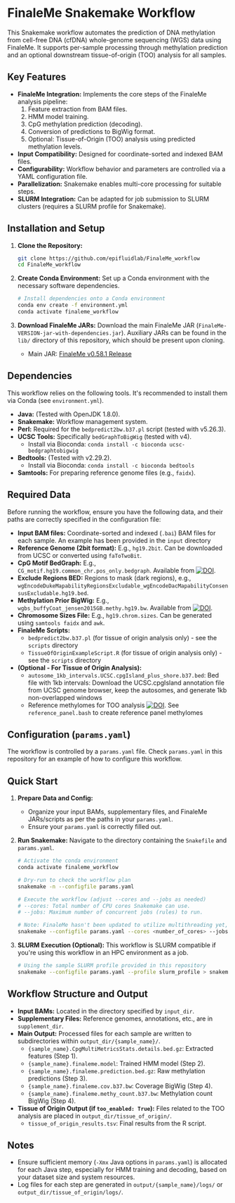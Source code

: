 # FinaleMe Snakemake Workflow

This Snakemake workflow automates the prediction of DNA methylation from cell-free DNA (cfDNA) whole-genome sequencing (WGS) data using FinaleMe. It supports per-sample processing through methylation prediction and an optional downstream tissue-of-origin (TOO) analysis for all samples.

## Key Features

*   **FinaleMe Integration:** Implements the core steps of the FinaleMe analysis pipeline:
    1.  Feature extraction from BAM files.
    2.  HMM model training.
    3.  CpG methylation prediction (decoding).
    4.  Conversion of predictions to BigWig format.
    5.  Optional: Tissue-of-Origin (TOO) analysis using predicted methylation levels.
*   **Input Compatibility:** Designed for coordinate-sorted and indexed BAM files.
*   **Configurability:** Workflow behavior and parameters are controlled via a YAML configuration file.
*   **Parallelization:** Snakemake enables multi-core processing for suitable steps.
*   **SLURM Integration:** Can be adapted for job submission to SLURM clusters (requires a SLURM profile for Snakemake).

## Installation and Setup

1.  **Clone the Repository:**
    ```bash
    git clone https://github.com/epifluidlab/FinaleMe_workflow
    cd FinaleMe_workflow
    ```

2.  **Create Conda Environment:**
    Set up a Conda environment with the necessary software dependencies.
    ```bash
    # Install dependencies onto a Conda environment
    conda env create -f environment.yml
    conda activate finaleme_workflow
    ```

3.  **Download FinaleMe JARs:**
    Download the main FinaleMe JAR (`FinaleMe-VERSION-jar-with-dependencies.jar`). Auxiliary JARs can be found in the `lib/` directory of this repository, which should be present upon cloning.
    *   Main JAR: [FinaleMe v0.58.1 Release](https://github.com/epifluidlab/FinaleMe/releases/tag/v.0.58.1)

## Dependencies

This workflow relies on the following tools. It's recommended to install them via Conda (see `environment.yml`).

*   **Java:** (Tested with OpenJDK 1.8.0).
*   **Snakemake:** Workflow management system.
*   **Perl:** Required for the `bedpredict2bw.b37.pl` script (tested with v5.26.3).
*   **UCSC Tools:** Specifically `bedGraphToBigWig` (tested with v4).
    *   Install via Bioconda: `conda install -c bioconda ucsc-bedgraphtobigwig`
*   **Bedtools:** (Tested with v2.29.2).
    *   Install via Bioconda: `conda install -c bioconda bedtools`
*   **Samtools:** For preparing reference genome files (e.g., `faidx`).

## Required Data

Before running the workflow, ensure you have the following data, and their paths are correctly specified in the configuration file:

*   **Input BAM files:** Coordinate-sorted and indexed (`.bai`) BAM files for each sample. An example has been provided in the `input` directory
*   **Reference Genome (2bit format):** E.g., `hg19.2bit`. Can be downloaded from UCSC or converted using `faToTwoBit`.
*   **CpG Motif BedGraph:** E.g., `CG_motif.hg19.common_chr.pos_only.bedgraph`. Available from [![DOI](https://zenodo.org/badge/DOI/10.5281/zenodo.7779198.svg)](https://doi.org/10.5281/zenodo.7779198).
*   **Exclude Regions BED:** Regions to mask (dark regions), e.g., `wgEncodeDukeMapabilityRegionsExcludable_wgEncodeDacMapabilityConsensusExcludable.hg19.bed`.
*   **Methylation Prior BigWig:** E.g., `wgbs_buffyCoat_jensen2015GB.methy.hg19.bw`. Available from [![DOI](https://zenodo.org/badge/DOI/10.5281/zenodo.7779198.svg)](https://doi.org/10.5281/zenodo.7779198).
*   **Chromosome Sizes File:** E.g., `hg19.chrom.sizes`. Can be generated using `samtools faidx` and `awk`.
*   **FinaleMe Scripts:**
    *   `bedpredict2bw.b37.pl` (for tissue of origin analysis only) - see the `scripts` directory
    *   `TissueOfOriginExampleScript.R` (for tissue of origin analysis only) - see the `scripts` directory
*   **(Optional - For Tissue of Origin Analysis):**
    *   `autosome_1kb_intervals.UCSC.cpgIsland_plus_shore.b37.bed`: Bed file with 1kb intervals: Download the UCSC.cpgIsland annotation file from UCSC genome browser, keep the autosomes, and generate 1kb non-overlapped windows
    *   Reference methylomes for TOO analysis [![DOI](https://zenodo.org/badge/DOI/10.5281/zenodo.14013719.svg)](https://doi.org/10.5281/zenodo.14013719). See `reference_panel.bash` to create reference panel methylomes

## Configuration (`params.yaml`)

The workflow is controlled by a `params.yaml` file. Check `params.yaml` in this repository for an example of how to configure this workflow. 

## Quick Start

1.  **Prepare Data and Config:**
    *   Organize your input BAMs, supplementary files, and FinaleMe JARs/scripts as per the paths in your `params.yaml`.
    *   Ensure your `params.yaml` is correctly filled out.

2.  **Run Snakemake:**
    Navigate to the directory containing the `Snakefile` and `params.yaml`.
    ```bash
    # Activate the conda environment
    conda activate finaleme_workflow

    # Dry-run to check the workflow plan
    snakemake -n --configfile params.yaml

    # Execute the workflow (adjust --cores and --jobs as needed)
    # --cores: Total number of CPU cores Snakemake can use.
    # --jobs: Maximum number of concurrent jobs (rules) to run.

    # Note: FinaleMe hasn't been updated to utilize multithreading yet, so jobs should ideally match the number of cores
    snakemake --configfile params.yaml --cores <number_of_cores> --jobs <number_of_jobs>
    ```

3.  **SLURM Execution (Optional):**
    This workflow is SLURM compatible if you're using this workflow in an HPC environment as a job.
    ```bash
    # Using the sample SLURM profile provided in this repository
    snakemake --configfile params.yaml --profile slurm_profile > snakemake.log 2>&1 &
    ```
## Workflow Structure and Output

*   **Input BAMs:** Located in the directory specified by `input_dir`.
*   **Supplementary Files:** Reference genomes, annotations, etc., are in `supplement_dir`.
*   **Main Output:** Processed files for each sample are written to subdirectories within `output_dir/{sample_name}/`.
    *   `{sample_name}.CpgMultiMetricsStats.details.bed.gz`: Extracted features (Step 1).
    *   `{sample_name}.finaleme.model`: Trained HMM model (Step 2).
    *   `{sample_name}.finaleme.prediction.bed.gz`: Raw methylation predictions (Step 3).
    *   `{sample_name}.finaleme.cov.b37.bw`: Coverage BigWig (Step 4).
    *   `{sample_name}.finaleme.methy_count.b37.bw`: Methylation count BigWig (Step 4).
*   **Tissue of Origin Output (if `too_enabled: True`):**
    Files related to the TOO analysis are placed in `output_dir/tissue_of_origin/`.
    *   `tissue_of_origin_results.tsv`: Final results from the R script.

## Notes

*   Ensure sufficient memory (`-Xmx` Java options in `params.yaml`) is allocated for each Java step, especially for HMM training and decoding, based on your dataset size and system resources.
*   Log files for each step are generated in `output/{sample_name}/logs/` or `output_dir/tissue_of_origin/logs/`.
